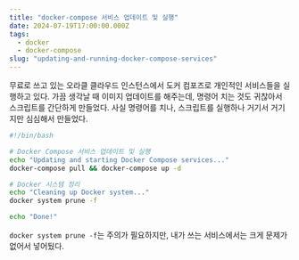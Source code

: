 ```yaml
---
title: "docker-compose 서비스 업데이트 및 실행"
date: 2024-07-19T17:00:00.000Z
tags:
  - docker
  - docker-compose
slug: "updating-and-running-docker-compose-services"
---
```


무료로 쓰고 있는 오라클 클라우드 인스턴스에서 도커 컴포즈로 개인적인 서비스들을 실행하고 있다. 가끔 생각날 때 이미지 업데이트를 해주는데, 명령어 치는 것도 귀찮아서 스크립트를 간단하게 만들었다. 사실 명령어를 치나, 스크립트를 실행하나 거기서 거기지만 심심해서 만들었다.

```bash
#!/bin/bash

# Docker Compose 서비스 업데이트 및 실행
echo "Updating and starting Docker Compose services..."
docker-compose pull && docker-compose up -d

# Docker 시스템 정리
echo "Cleaning up Docker system..."
docker system prune -f

echo "Done!"
```

`docker system prune -f`는 주의가 필요하지만, 내가 쓰는 서비스에서는 크게 문제가 없어서 넣어뒀다.
